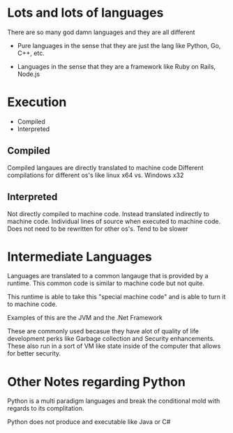 

# Lots and lots of languages

There are so many god damn languages and they are all different

- Pure languages in the sense that they are just the lang like Python, Go, C++, etc.

- Languages in the sense that they are a framework like Ruby on Rails, Node.js

# Execution

- Compiled
- Interpreted

## Compiled 

Compiled langaues are directly translated to machine code
Different compilations for different os's like linux x64 vs. Windows x32


## Interpreted

Not directly compiled to machine code. Instead translated indirectly to machine code.
Individual lines of source when executed to machine code.
Does not need to be rewritten for other os's.
Tend to be slower

# Intermediate Languages

Languages are translated to a common langauge that is provided by a runtime.
This common code is similar to machine code but not quite.

This runtime is able to take this "special machine code" and is able to turn it to machine code.

Examples of this are the JVM and the .Net Framework

These are commonly used becasue they have alot of quality of life development perks like Garbage collection and 
Security enhancements. These also run in a sort of VM like state inside of the computer that allows for better security.

# Other Notes regarding Python

Python is a multi paradigm languages and break the conditional mold with regards to its complitation.

Python does not produce and executable like Java or C#




